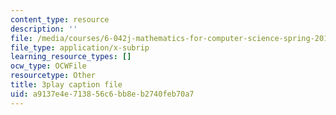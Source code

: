 ```yaml
---
content_type: resource
description: ''
file: /media/courses/6-042j-mathematics-for-computer-science-spring-2015/a9137e4e713856c6bb8eb2740feb70a7_3WDzxt5p8c.vtt
file_type: application/x-subrip
learning_resource_types: []
ocw_type: OCWFile
resourcetype: Other
title: 3play caption file
uid: a9137e4e-7138-56c6-bb8e-b2740feb70a7
---
```

